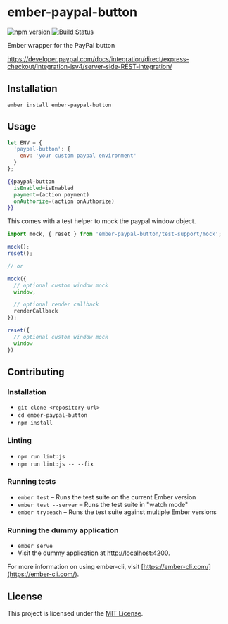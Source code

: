 ember-paypal-button
==============================================================================

[![npm version](https://badge.fury.io/js/ember-paypal-button.svg)](https://badge.fury.io/js/ember-paypal-button)
[![Build Status](https://travis-ci.org/peopleconnectus/ember-paypal-button.svg?branch=master)](https://travis-ci.org/peopleconnectus/ember-paypal-button)

Ember wrapper for the PayPal button

https://developer.paypal.com/docs/integration/direct/express-checkout/integration-jsv4/server-side-REST-integration/

Installation
------------------------------------------------------------------------------

```
ember install ember-paypal-button
```


Usage
------------------------------------------------------------------------------

```js
let ENV = {
  'paypal-button': {
    env: 'your custom paypal environment'
  }
};
```

```hbs
{{paypal-button
  isEnabled=isEnabled
  payment=(action payment)
  onAuthorize=(action onAuthorize)
}}
```

This comes with a test helper to mock the paypal window object.

```js
import mock, { reset } from 'ember-paypal-button/test-support/mock';

mock();
reset();

// or

mock({
  // optional custom window mock
  window,

  // optional render callback
  renderCallback
});

reset({
  // optional custom window mock
  window
})
```


Contributing
------------------------------------------------------------------------------

### Installation

* `git clone <repository-url>`
* `cd ember-paypal-button`
* `npm install`

### Linting

* `npm run lint:js`
* `npm run lint:js -- --fix`

### Running tests

* `ember test` – Runs the test suite on the current Ember version
* `ember test --server` – Runs the test suite in "watch mode"
* `ember try:each` – Runs the test suite against multiple Ember versions

### Running the dummy application

* `ember serve`
* Visit the dummy application at [http://localhost:4200](http://localhost:4200).

For more information on using ember-cli, visit [https://ember-cli.com/](https://ember-cli.com/).

License
------------------------------------------------------------------------------

This project is licensed under the [MIT License](LICENSE.md).
